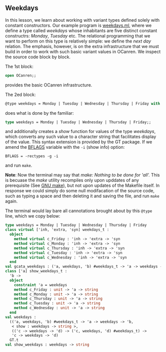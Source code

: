 ## Weekdays

In this lesson, we learn about working with variant types defined solely with
constant constructors. Our example program is [weekdays.ml](weekdays.ml), where
we define a type called _weekdays_ whose inhabitants are five distinct constant constructrs:
_Monday_, _Tuesday_ etc. The relational programming that we want to perform on this type
is relatively simple: we define the _next day_ relation. The emphasis, however, is on the
extra infrastructure that we must build in order to work with such basic variant values in
OCanren. We inspect the source code block by block.

The 1st block:
```ocaml
open OCanren;;
```
provides the basic OCanren infrastructure.

The 2ed block:
```ocaml
@type weekdays = Monday | Tuesday | Wednesday | Thursday | Friday with show;;
```
does what is done by the familiar:
```ocaml
type weekdays = Monday | Tuesday | Wednesday | Thursday | Friday;;
```
and additionally creates a _show_ function for values of the type _weekdays_, which converts
any such value to a character string that facilitates display of the value. This syntax
extension is provided by the GT package. If we amend 
the [BFLAGS](Makefile#L11) variable with the `-i` (show info) option:
```
BFLAGS = -rectypes -g -i
```
and run `make`.

**Note**: Now the terminal may say that _make: Nothing to be done for 'all'._ This is becuase
 the _make_ utility recompiles only upon upddates of any prerequisite
 (See [GNU make](https://www.gnu.org/software/make/manual/)),
 but not upon updates of the Makefile itself. In response we could simply do some null
 modifacation of the source code, such as typing a space and then deleting it and saving the
 file, and run `make` again.

The terminal would lay bare all cannotations brought about by this `@type` line, which we
copy below:
```ocaml
type weekdays = Monday | Tuesday | Wednesday | Thursday | Friday
class virtual ['inh, 'extra, 'syn] weekdays_t :
  object
    method virtual c_Friday : 'inh -> 'extra -> 'syn
    method virtual c_Monday : 'inh -> 'extra -> 'syn
    method virtual c_Thursday : 'inh -> 'extra -> 'syn
    method virtual c_Tuesday : 'inh -> 'extra -> 'syn
    method virtual c_Wednesday : 'inh -> 'extra -> 'syn
  end
val gcata_weekdays : ('a, weekdays, 'b) #weekdays_t -> 'a -> weekdays -> 'b
class ['a] show_weekdays_t :
  'b ->
  object
    constraint 'a = weekdays
    method c_Friday : unit -> 'a -> string
    method c_Monday : unit -> 'a -> string
    method c_Thursday : unit -> 'a -> string
    method c_Tuesday : unit -> 'a -> string
    method c_Wednesday : unit -> 'a -> string
  end
val weekdays :
  (('a, weekdays, 'b) #weekdays_t -> 'a -> weekdays -> 'b,
   < show : weekdays -> string >,
   (('c -> weekdays -> 'd) -> ('c, weekdays, 'd) #weekdays_t) ->
   'c -> weekdays -> 'd)
  GT.t
val show_weekdays : weekdays -> string
```